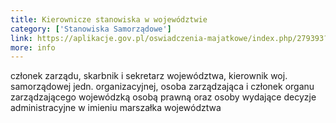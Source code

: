 ```yaml
---
title: Kierownicze stanowiska w województwie
category: ['Stanowiska Samorządowe']
link: https://aplikacje.gov.pl/oswiadczenia-majatkowe/index.php/279393?lang=pl&encode=
more: info
---
```

członek zarządu, skarbnik i sekretarz województwa, kierownik woj. samorządowej jedn. organizacyjnej, osoba zarządzająca i członek organu zarządzającego wojewódzką osobą prawną oraz osoby wydające decyzje administracyjne w imieniu marszałka województwa
